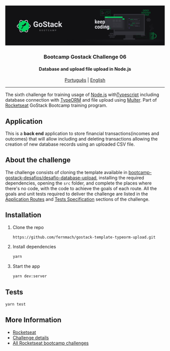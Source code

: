 ![header](assets/header.png)

<h3 align="center">
Bootcamp Gostack Challenge 06
</h3>

<h4 align="center">
Database and upload file upload in Node.js
</h4>

<p align="center">
  <a href="README.md">Português</a> |
  <a href="README.en.md">English</a>
</p>

---

The sixth challenge for training usage of [Node.js] with[Typescript] including database connection with [TypeORM] and file upload using [Multer]. Part of [Rocketseat] GoStack Bootcamp training program.

## Application

This is a **back end** application to store financial transactions(incomes and outcomes) that will allow including and deleting transactions allowing the creation of new database records using an uploaded CSV file.

## About the challenge

The challenge consists of cloning the template available in [bootcamp-gostack-desafios/desafio-database-upload], installing the required dependencies, opening the `src` folder, and complete the places where there's no code, with the code to achieve the goals of each route. All the goals and unit tests required to deliver the challenge are listed in the [Application Routes] and [Tests Specification] sections of the challenge.

## Installation

1. Clone the repo

    ```bash
    https://github.com/fernmach/gostack-template-typeorm-upload.git
    ```

2. Install dependencies

    ```bash
    yarn
    ```

3. Start the app

    ```bash
    yarn dev:server
    ```

## Tests

```bash
yarn test
```

## More Information


- [Rocketseat](https://rocketseat.com.br/)
- [Challenge details](https://github.com/rocketseat-education/bootcamp-gostack-desafios/tree/master/desafio-database-upload)
- [All Rocketseat bootcamp challenges](https://github.com/rocketseat-education/bootcamp-gostack-desafios)

[Rocketseat]: https://rocketseat.com.br/

[Application Routes]: https://github.com/rocketseat-education/bootcamp-gostack-desafios/tree/master/desafio-database-upload#rotas-da-aplica%C3%A7%C3%A3o

[Tests Specification]: https://github.com/rocketseat-education/bootcamp-gostack-desafios/tree/master/desafio-database-upload#espec%C3%ADfica%C3%A7%C3%A3o-dos-testes

[bootcamp-gostack-desafios/desafio-database-upload]: https://github.com/rocketseat-education/bootcamp-gostack-desafios/tree/master/desafio-database-upload

[Node.js]: https://nodejs.org/

[Typescript]: https://www.typescriptlang.org/

[TypeORM]: https://typeorm.io/

[Multer]: https://github.com/expressjs/multer
